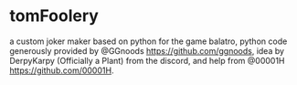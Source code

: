# tomFoolery
a custom joker maker based on python for the game balatro,
python code generously provided by @GGnoods https://github.com/ggnoods,
idea by DerpyKarpy (Officially a Plant) from the discord,
and help from @00001H https://github.com/00001H.
